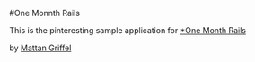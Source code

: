 #One Monnth Rails

This is the pinteresting sample application for [*One Month Rails](http://onemonthrails.com)

by [Mattan Griffel](http://mattangriffel.com)